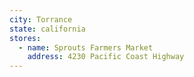 ```yaml
---
city: Torrance
state: california
stores:
  - name: Sprouts Farmers Market
    address: 4230 Pacific Coast Highway
---
```

